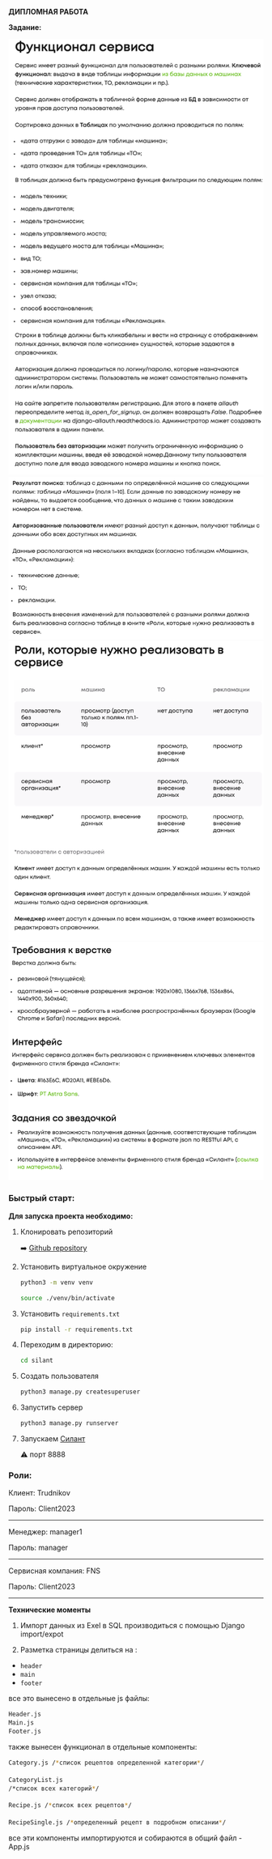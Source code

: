 **ДИПЛОМНАЯ РАБОТА**

**Задание:**

![task](imgforreadme/task1.png)
![task](imgforreadme/task2.png)
![task](imgforreadme/task3.png)
![task](imgforreadme/task4.png)


### **Быстрый старт:**
**Для запуска проекта необходимо:**

1. Клонировать репозиторий 

    ➡️  [Github repository](https://github.com/Vladimir-doc/Skillfactory/tree/master/Diplom)

2. Установить виртуальное окружение
    ```bash 
    python3 -m venv venv
    ```

    ```bash 
    source ./venv/bin/activate
    ```
3. Установить `requirements.txt`
    ```bash 
    pip install -r requirements.txt
    ```
4. Переходим в директорию:
    ```bash 
    cd silant
    ```
5. Создать пользователя
    ```bash 
    python3 manage.py createsuperuser
    ```
6. Запустить сервер
    ```bash 
    python3 manage.py runserver
    ```

7. Запускаем [Силант](127.0.0.1:8888/search/) 
 
    ⚠️ порт 8888
 
### **Роли:**

Клиент: Trudnikov 

Пароль: Client2023
___

Менеджер: manager1

Пароль: manager
___

Сервисная компания: FNS

Пароль: Client2023
____



**Технические моменты**

1. Импорт данных из Exel в SQL производиться с помощью Django import/expot


2. Разметка страницы делиться на :
- ```header```
- ```main``` 
- ```footer```

все это вынесено в отдельные js файлы: 
```bash
Header.js
Main.js
Footer.js
```
также вынесен функционал в отдельные компоненты:
```bash
Category.js /*список рецептов определенной категории*/

CategoryList.js 
/*список всех категорий*/

Recipe.js /*список всех рецептов*/

RecipeSingle.js /*определенный рецепт в подробном описании*/
```
все эти компоненты импортируются и собираются в общий файл - App.js


